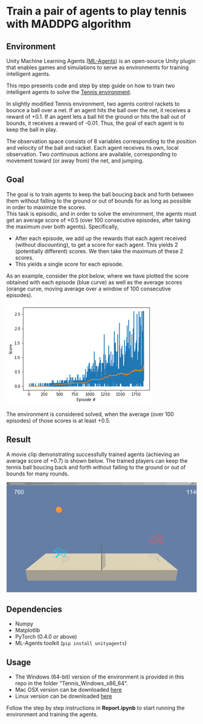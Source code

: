 # Train a pair of agents to play tennis with MADDPG algorithm

## Environment
Unity Machine Learning Agents ([ML-Agents](https://github.com/Unity-Technologies/ml-agents)) is an open-source Unity plugin that enables games and simulations to serve as environments for training intelligent agents. 

This repo presents code and step by step guide on how to train two intelligent agents to solve the [Tennis environment](https://github.com/Unity-Technologies/ml-agents/blob/master/docs/Learning-Environment-Examples.md#tennis).

In slightly modified Tennis environment, two agents control rackets to bounce a ball over a net. If an agent hits the ball over the net, it receives a reward of +0.1. If an agent lets a ball hit the ground or hits the ball out of bounds, it receives a reward of -0.01. Thus, the goal of each agent is to keep the ball in play.

The observation space consists of 8 variables corresponding to the position and velocity of the ball and racket. Each agent receives its own, local observation. Two continuous actions are available, corresponding to movement toward (or away from) the net, and jumping.

## Goal
The goal is to train agents to keep the ball boucing back and forth between them without falling to the ground or out of bounds for as long as possible in order to maximize the scores.  
This task is episodic, and in order to solve the environment, the agents must get an average score of +0.5 (over 100 consecutive episodes, after taking the maximum over both agents). Specifically,  

* After each episode, we add up the rewards that each agent received (without discounting), to get a score for each agent. This yields 2 (potentially different) scores. We then take the maximum of these 2 scores.     
* This yields a single score for each episode.

As an example, consider the plot below, where we have plotted the score obtained with each episode (blue curve) as well as the average scores (orange curve, moving average over a window of 100 consecutive episodes).  

![score plot](score.png)  

The environment is considered solved, when the average (over 100 episodes) of those scores is at least +0.5.

## Result
A movie clip demonstrating successfully trained agents (achieving an average score of +0.7) is shown below. The trained players can keep the tennis ball boucing back and forth without falling to the ground or out of bounds for many rounds.  

![trained agents](tennis.gif)  

## Dependencies
* Numpy
* Matplotlib
* PyTorch (0.4.0 or above)
* ML-Agents toolkit (`pip install unityagents`) 

## Usage
* The Windows (64-bit) version of the environment is provided in this repo in the folder "Tennis_Windows_x86_64".
* Mac OSX version can be downloaded [here](https://s3-us-west-1.amazonaws.com/udacity-drlnd/P3/Tennis/Tennis.app.zip)
* Linux version can be downloaded [here](https://s3-us-west-1.amazonaws.com/udacity-drlnd/P3/Tennis/Tennis_Linux.zip)

Follow the step by step instructions in **Report.ipynb** to start running the environment and training the agents.
